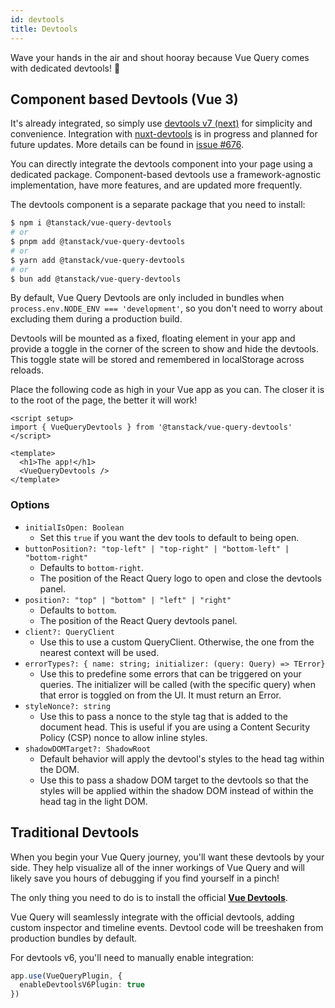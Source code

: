 ```yaml
---
id: devtools
title: Devtools
---
```


Wave your hands in the air and shout hooray because Vue Query comes with dedicated devtools! 🥳

## Component based Devtools (Vue 3)

It's already integrated, so simply use [devtools v7 (next)](https://github.com/vuejs/devtools-next) for simplicity and convenience. Integration with [nuxt-devtools](https://github.com/nuxt/devtools) is in progress and planned for future updates. More details can be found in [issue #676](https://github.com/nuxt/devtools/issues/676).

You can directly integrate the devtools component into your page using a dedicated package.
Component-based devtools use a framework-agnostic implementation, have more features, and are updated more frequently.

The devtools component is a separate package that you need to install:

```bash
$ npm i @tanstack/vue-query-devtools
# or
$ pnpm add @tanstack/vue-query-devtools
# or
$ yarn add @tanstack/vue-query-devtools
# or
$ bun add @tanstack/vue-query-devtools
```

By default, Vue Query Devtools are only included in bundles when `process.env.NODE_ENV === 'development'`, so you don't need to worry about excluding them during a production build.

Devtools will be mounted as a fixed, floating element in your app and provide a toggle in the corner of the screen to show and hide the devtools. This toggle state will be stored and remembered in localStorage across reloads.

Place the following code as high in your Vue app as you can. The closer it is to the root of the page, the better it will work!

```vue
<script setup>
import { VueQueryDevtools } from '@tanstack/vue-query-devtools'
</script>

<template>
  <h1>The app!</h1>
  <VueQueryDevtools />
</template>
```

### Options

- `initialIsOpen: Boolean`
  - Set this `true` if you want the dev tools to default to being open.
- `buttonPosition?: "top-left" | "top-right" | "bottom-left" | "bottom-right"`
  - Defaults to `bottom-right`.
  - The position of the React Query logo to open and close the devtools panel.
- `position?: "top" | "bottom" | "left" | "right"`
  - Defaults to `bottom`.
  - The position of the React Query devtools panel.
- `client?: QueryClient`
  - Use this to use a custom QueryClient. Otherwise, the one from the nearest context will be used.
- `errorTypes?: { name: string; initializer: (query: Query) => TError}`
  - Use this to predefine some errors that can be triggered on your queries. The initializer will be called (with the specific query) when that error is toggled on from the UI. It must return an Error.
- `styleNonce?: string`
  - Use this to pass a nonce to the style tag that is added to the document head. This is useful if you are using a Content Security Policy (CSP) nonce to allow inline styles.
- `shadowDOMTarget?: ShadowRoot`
  - Default behavior will apply the devtool's styles to the head tag within the DOM.
  - Use this to pass a shadow DOM target to the devtools so that the styles will be applied within the shadow DOM instead of within the head tag in the light DOM.

## Traditional Devtools

When you begin your Vue Query journey, you'll want these devtools by your side. They help visualize all of the inner workings of Vue Query and will likely save you hours of debugging if you find yourself in a pinch!

The only thing you need to do is to install the official **[Vue Devtools](https://devtools.vuejs.org/guide/installation.html)**.

Vue Query will seamlessly integrate with the official devtools, adding custom inspector and timeline events.
Devtool code will be treeshaken from production bundles by default.

For devtools v6, you'll need to manually enable integration:

```ts
app.use(VueQueryPlugin, {
  enableDevtoolsV6Plugin: true
})
```

